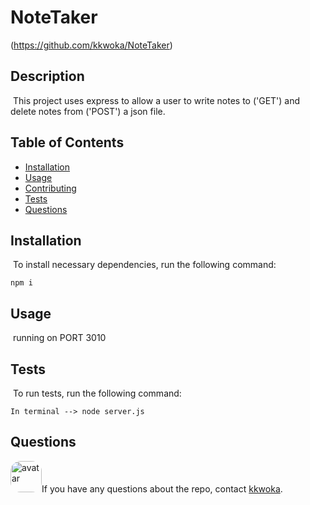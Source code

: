 
  # NoteTaker
 (https://github.com/kkwoka/NoteTaker)
  ​
  ## Description
  ​
  This project uses express to allow a user to write notes to ('GET') and delete notes from ('POST') a json file. 
  ​
  ## Table of Contents 
  * [Installation](#installation)
  ​
  * [Usage](#usage)
  ​  ​
  * [Contributing](#contributing)
  ​
  * [Tests](#tests)
  ​
  * [Questions](#questions)
  ​
  ## Installation
  ​
  To install necessary dependencies, run the following command:
  ```
  npm i
  ```

  ## Usage
  ​
  running on PORT 3010  ​
  ​
  ## Tests
  ​
  To run tests, run the following command:
  ```
  In terminal --> node server.js
  ```
 
  ## Questions
  ​
  <img src="https://avatars3.githubusercontent.com/u/57764303?v=4" alt="avatar" style="border-radius: 16px" width="50" />
  ​
  If you have any questions about the repo, contact [kkwoka](https://github.com/kkwoka).